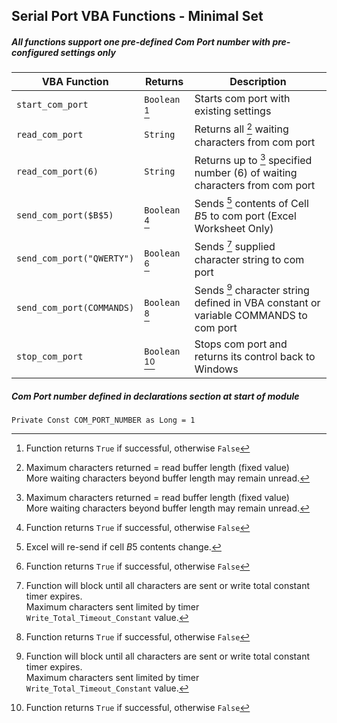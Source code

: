 ## Serial Port VBA Functions - Minimal Set

##### All functions support one pre-defined Com Port number with pre-configured settings only

| VBA Function                   |    Returns     | Description                                                                           |
| -------------------------------|----------------|---------------------------------------------------------------------------------------|
| `start_com_port`               | `Boolean` [^1] | Starts com port with existing settings                                                |
| `read_com_port`                | `String`       | Returns all [^3] waiting characters from com port                                     |
| `read_com_port(6)`             | `String`       | Returns up to [^3] specified number (6) of waiting characters from com port           |
| `send_com_port($B$5)`          | `Boolean` [^1] | Sends [^4] contents of Cell $B$5 to com port (Excel Worksheet Only)                        |
| `send_com_port("QWERTY")`      | `Boolean` [^1] | Sends [^2] supplied character string to com port                                      |
| `send_com_port(COMMANDS)`      | `Boolean` [^1] | Sends [^2] character string defined in VBA constant or variable COMMANDS to com port  |
| `stop_com_port`                | `Boolean` [^1] | Stops com port and returns its control back to Windows                                |

##### Com Port number defined in declarations section at start of module   
`Private Const COM_PORT_NUMBER as Long = 1`    

[^1]: Function returns `True` if successful, otherwise `False`  

[^2]: Function will block until all characters are sent or write total constant timer expires.  
      Maximum characters sent limited by timer `Write_Total_Timeout_Constant` value.    
      
[^3]: Maximum characters returned = read buffer length (fixed value)    
      More waiting characters beyond buffer length may remain unread.   
     
[^4]:  Excel will re-send if cell $B$5 contents change.

